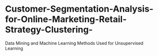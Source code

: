 # Customer-Segmentation-Analysis-for-Online-Marketing-Retail-Strategy-Clustering-
Data Mining and Machine Learning Methods Used for Unsupervised Learning
